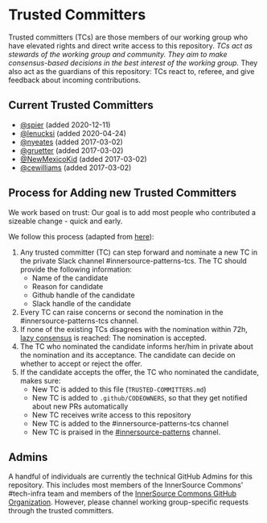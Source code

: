 # Trusted Committers

Trusted committers (TCs) are those members of our working group who have elevated rights and direct write access to this repository. *TCs act as stewards of the working group and community. They aim to make consensus-based decisions in the best interest of the working group.* They also act as the guardians of this repository: TCs react to, referee, and give feedback about incoming contributions.

## Current Trusted Committers

* [@spier](https://github.com/spier) (added 2020-12-11)
* [@lenucksi](https://github.com/lenucksi) (added 2020-04-24)
* [@nyeates](https://github.com/nyeates) (added 2017-03-02)
* [@gruetter](https://github.com/gruetter) (added 2017-03-02)
* [@NewMexicoKid](https://github.com/NewMexicoKid) (added 2017-03-02)
* [@cewilliams](https://github.com/cewilliams) (added 2017-03-02)

## Process for Adding new Trusted Committers

We work based on trust: Our goal is to add most people who contributed a sizeable change - quick and early.

We follow this process (adapted from [here](https://tech.europace.de/voting-in-new-trusted-committers/)):

1. Any trusted committer (TC) can step forward and nominate a new TC in the private Slack channel #innersource-patterns-tcs. The TC should provide the following information:
   * Name of the candidate
   * Reason for candidate
   * Github handle of the candidate
   * Slack handle of the candidate
1. Every TC can raise concerns or second the nomination in the #innersource-patterns-tcs channel.
1. If none of the existing TCs disagrees with the nomination within 72h, [lazy consensus](https://tech.europace.de/lazy-consensus-vs-explicit-voting/) is reached: The nomination is accepted.
1. The TC who nominated the candidate informs her/him in private about the nomination and its acceptance. The candidate can decide on whether to accept or reject the offer.
1. If the candidate accepts the offer, the TC who nominated the candidate, makes sure:
   * New TC is added to this file (`TRUSTED-COMMITTERS.md`)
   * New TC is added to `.github/CODEOWNERS`, so that they get notified about new PRs automatically
   * New TC receives write access to this repository
   * New TC is added to the #innersource-patterns-tcs channel
   * New TC is praised in the [#innersource-patterns](https://app.slack.com/client/T04PXKRM0/C2EFRTS6A) channel.

## Admins

A handful of individuals are currently the technical GitHub Admins for this repository. This includes most members of the InnerSource Commons' #tech-infra team and members of the [InnerSource Commons GitHub Organization](https://github.com/innersourcecommons). However, please channel working group-specific requests through the trusted committers.
